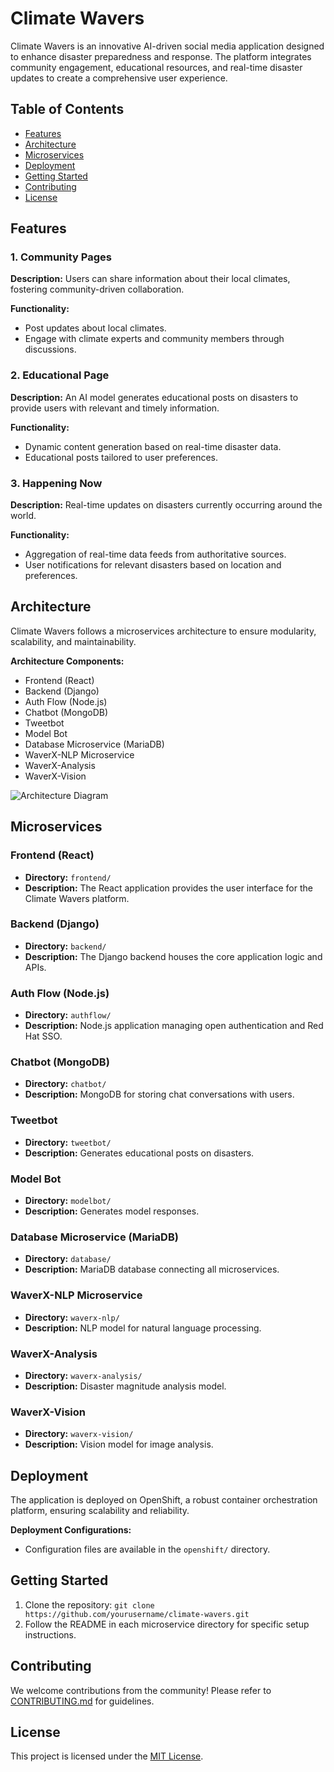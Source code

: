 # Climate Wavers

Climate Wavers is an innovative AI-driven social media application designed to enhance disaster preparedness and response. The platform integrates community engagement, educational resources, and real-time disaster updates to create a comprehensive user experience.

## Table of Contents

- [Features](#features)
- [Architecture](#architecture)
- [Microservices](#microservices)
- [Deployment](#deployment)
- [Getting Started](#getting-started)
- [Contributing](#contributing)
- [License](#license)

## Features

### 1. Community Pages

**Description:** Users can share information about their local climates, fostering community-driven collaboration.

**Functionality:**
- Post updates about local climates.
- Engage with climate experts and community members through discussions.

### 2. Educational Page

**Description:** An AI model generates educational posts on disasters to provide users with relevant and timely information.

**Functionality:**
- Dynamic content generation based on real-time disaster data.
- Educational posts tailored to user preferences.

### 3. Happening Now

**Description:** Real-time updates on disasters currently occurring around the world.

**Functionality:**
- Aggregation of real-time data feeds from authoritative sources.
- User notifications for relevant disasters based on location and preferences.

## Architecture

Climate Wavers follows a microservices architecture to ensure modularity, scalability, and maintainability.

**Architecture Components:**
- Frontend (React)
- Backend (Django)
- Auth Flow (Node.js)
- Chatbot (MongoDB)
- Tweetbot
- Model Bot
- Database Microservice (MariaDB)
- WaverX-NLP Microservice
- WaverX-Analysis
- WaverX-Vision

![Architecture Diagram](./docs/architecture-diagram.png)

## Microservices

### Frontend (React)

- **Directory:** `frontend/`
- **Description:** The React application provides the user interface for the Climate Wavers platform.

### Backend (Django)

- **Directory:** `backend/`
- **Description:** The Django backend houses the core application logic and APIs.

### Auth Flow (Node.js)

- **Directory:** `authflow/`
- **Description:** Node.js application managing open authentication and Red Hat SSO.

### Chatbot (MongoDB)

- **Directory:** `chatbot/`
- **Description:** MongoDB for storing chat conversations with users.

### Tweetbot

- **Directory:** `tweetbot/`
- **Description:** Generates educational posts on disasters.

### Model Bot

- **Directory:** `modelbot/`
- **Description:** Generates model responses.

### Database Microservice (MariaDB)

- **Directory:** `database/`
- **Description:** MariaDB database connecting all microservices.

### WaverX-NLP Microservice

- **Directory:** `waverx-nlp/`
- **Description:** NLP model for natural language processing.

### WaverX-Analysis

- **Directory:** `waverx-analysis/`
- **Description:** Disaster magnitude analysis model.

### WaverX-Vision

- **Directory:** `waverx-vision/`
- **Description:** Vision model for image analysis.

## Deployment

The application is deployed on OpenShift, a robust container orchestration platform, ensuring scalability and reliability.

**Deployment Configurations:**
- Configuration files are available in the `openshift/` directory.

## Getting Started

1. Clone the repository: `git clone https://github.com/yourusername/climate-wavers.git`
2. Follow the README in each microservice directory for specific setup instructions.

## Contributing

We welcome contributions from the community! Please refer to [CONTRIBUTING.md](CONTRIBUTING.md) for guidelines.

## License

This project is licensed under the [MIT License](LICENSE).
